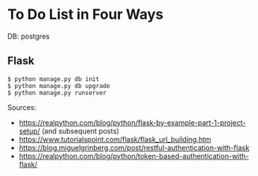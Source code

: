 # To Do List in Four Ways

DB: postgres

## Flask

```
$ python manage.py db init
$ python manage.py db upgrade
$ python manage.py runserver
```

Sources:
- https://realpython.com/blog/python/flask-by-example-part-1-project-setup/ (and subsequent posts)
- https://www.tutorialspoint.com/flask/flask_url_building.htm
- https://blog.miguelgrinberg.com/post/restful-authentication-with-flask
- https://realpython.com/blog/python/token-based-authentication-with-flask/